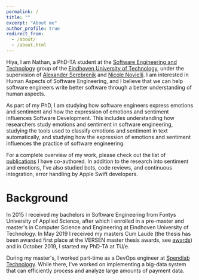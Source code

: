 ```yaml
---
permalink: /
title: ""
excerpt: "About me"
author_profile: true
redirect_from: 
  - /about/
  - /about.html
---
```


Hiya, I am Nathan, a PhD-TA student at the 
[Software Engineering and Technology](https://set.win.tue.nl/) 
group of the [Eindhoven University of Technology](https://www.tue.nl/en/), under the supervision of 
[Alexander Serebrenik](https://www.win.tue.nl/~aserebre/) and [Nicole Novielli](https://collab.di.uniba.it/nicole/). 
I am interested in Human Aspects of Software Engineering, 
and I believe that we can help software engineers write better software through a better understanding of 
human aspects. 

As part of my PhD, I am studying how software engineers express emotions and sentiment and how the expression of emotions and sentiment influences Software Development. This includes understanding how researchers study emotions and sentiment in software engineering, studying the tools used to classify emotions and sentiment in text automatically, and studying how the expression of emotions and sentiment influences the practice of software engineering. 

For a complete overview of my work, please check out the list of [publications](publications) I have co-authored. 
In addition to the research into sentiment and emotions, I've also studied bots, code reviews, and continuous integration, 
error handling by Apple Swift developers. 

Background
========

In 2015 I received my bachelors in Software Engineering from Fontys University of Applied Science,
after which I enrolled in a pre-master and master's in Computer Science and Engineering at Eindhoven
University of Technology. In May 2019 I received my masters Cum Laude (the thesis has been
awarded first place at the VERSEN master thesis awards, see [awards](awards)) and in October 2019, I started
my PhD-TA at TU/e. 

During my master's, I worked part-time as a DevOps engineer at [Spendlab Technology](https://www.spendlab.com/home). 
While there, I've worked on implementing a big-data system that can efficiently process and analyze large amounts
of payment data. 
